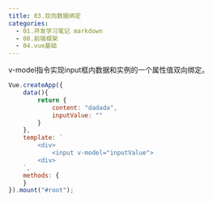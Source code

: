 ```yaml
---
title: 03.双向数据绑定
categories:
  - 01.开发学习笔记 markdown
  - 08.前端框架
  - 04.vue基础
---
```


v-model指令实现input框内数据和实例的一个属性值双向绑定。

```js
Vue.createApp({
    data(){
        return {
            content: "dadada",
            inputValue: ""
        }
    },
    template: `
        <div>
            <input v-model="inputValue">
        <div>
    `,
    methods: {
    }
}).mount("#root");
```